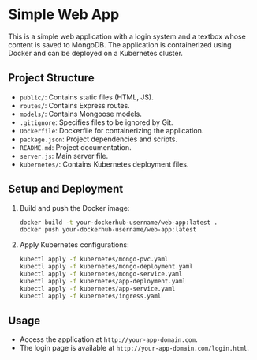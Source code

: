 # Simple Web App

This is a simple web application with a login system and a textbox whose content is saved to MongoDB. The application is containerized using Docker and can be deployed on a Kubernetes cluster.

## Project Structure

- `public/`: Contains static files (HTML, JS).
- `routes/`: Contains Express routes.
- `models/`: Contains Mongoose models.
- `.gitignore`: Specifies files to be ignored by Git.
- `Dockerfile`: Dockerfile for containerizing the application.
- `package.json`: Project dependencies and scripts.
- `README.md`: Project documentation.
- `server.js`: Main server file.
- `kubernetes/`: Contains Kubernetes deployment files.

## Setup and Deployment

1. Build and push the Docker image:
    ```bash
    docker build -t your-dockerhub-username/web-app:latest .
    docker push your-dockerhub-username/web-app:latest
    ```

2. Apply Kubernetes configurations:
    ```bash
    kubectl apply -f kubernetes/mongo-pvc.yaml
    kubectl apply -f kubernetes/mongo-deployment.yaml
    kubectl apply -f kubernetes/mongo-service.yaml
    kubectl apply -f kubernetes/app-deployment.yaml
    kubectl apply -f kubernetes/app-service.yaml
    kubectl apply -f kubernetes/ingress.yaml
    ```

## Usage

- Access the application at `http://your-app-domain.com`.
- The login page is available at `http://your-app-domain.com/login.html`.

